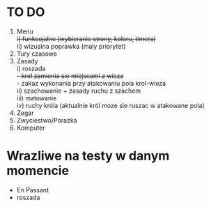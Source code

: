 # TO DO
1. Menu <br/>
<s/>  i) funkcojalne (wybieranie strony, koloru, timera) </s><br/>
  ii) wizualna poprawka (maly priorytet)
2. Tury czasowe
3. Zasady<br />
  i) roszada<br />
    <s/>- krol zamienia sie miejscami z wieza </s>
    <br/>- zakaz wykonania przy atakowaniu pola krol-wieza <br/>
  ii) szachowanie + zasady ruchu z szachem<br />
  iii) matowanie<br/>
  iv) ruchy króla (aktualnie król moze sie ruszac w atakowane pola) <br/>
4. Zegar
5. Zwyciestwo/Porazka
6. Komputer

# Wrazliwe na testy w danym momencie
- En Passant
- roszada

